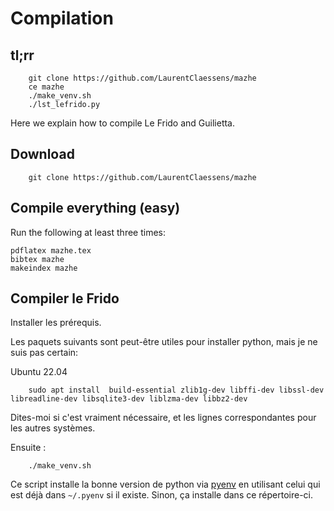 # Compilation 


## tl;rr


```
    git clone https://github.com/LaurentClaessens/mazhe
    ce mazhe
    ./make_venv.sh
    ./lst_lefrido.py
```


Here we explain how to compile Le Frido and Guilietta.

## Download

```
    git clone https://github.com/LaurentClaessens/mazhe
```

## Compile everything (easy)

Run the following at least three times:
```
pdflatex mazhe.tex
bibtex mazhe
makeindex mazhe
```

## Compiler le Frido

Installer les prérequis.

Les paquets suivants sont peut-être utiles pour installer python, mais je ne suis pas certain:

Ubuntu 22.04
```
    sudo apt install  build-essential zlib1g-dev libffi-dev libssl-dev libreadline-dev libsqlite3-dev liblzma-dev libbz2-dev
```
Dites-moi si c'est vraiment nécessaire, et les lignes correspondantes pour les autres systèmes.

Ensuite : 
```
    ./make_venv.sh
```
Ce script installe la bonne version de python via [pyenv](https://github.com/pyenv/pyenv) en utilisant celui qui est déjà dans `~/.pyenv` si il existe. Sinon, ça installe dans ce répertoire-ci.
